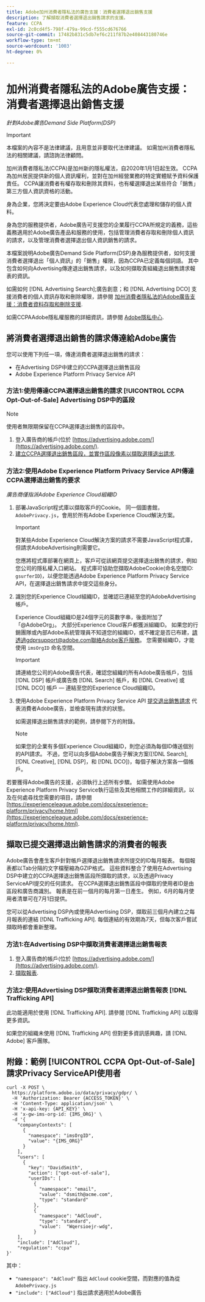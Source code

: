 ```yaml
---
title: Adobe加州消費者隱私法的廣告支援：消費者選擇退出銷售支援
description: 了解擷取消費者選擇退出銷售請求的支援。
feature: CCPA
exl-id: 2c0cd4f5-798f-479a-99cd-f555cd676766
source-git-commit: 17482b831c5db7ef6c211f87b2e408443180746e
workflow-type: tm+mt
source-wordcount: '1003'
ht-degree: 0%

---
```


# 加州消費者隱私法的Adobe廣告支援：消費者選擇退出銷售支援

*針對Adobe廣告Demand Side Platform(DSP)*

>[!IMPORTANT]
>
>本檔案的內容不是法律建議，且用意並非要取代法律建議。 如需加州消費者隱私法的相關建議，請諮詢法律顧問。

加州消費者隱私法(CCPA)是加州新的隱私權法，自2020年1月1日起生效。 CCPA為加州居民提供新的個人資訊權利，並對在加州經營業務的特定實體賦予資料保護責任。 CCPA讓消費者有權存取和刪除其資料，也有權選擇退出某些符合「銷售」第三方個人資訊資格的活動。

身為企業，您將決定要由Adobe Experience Cloud代表您處理和儲存的個人資料。

身為您的服務提供者，Adobe廣告可支援您的企業履行CCPA所規定的義務，這些義務適用於Adobe廣告產品和服務的使用，包括管理消費者存取和刪除個人資訊的請求，以及管理消費者選擇退出個人資訊銷售的請求。

本檔案說明Adobe廣告Demand Side Platform(DSP)身為服務提供者，如何支援消費者選擇退出「個人資訊」的「銷售」權限，因為CCPA已定義每個詞語。 其中包含如何向Advertising傳達退出銷售請求，以及如何擷取貴組織退出銷售請求報表的資訊。

如需如何 [!DNL Advertising Search];廣告創意；和 [!DNL Advertising DCO] 支援消費者的個人資訊存取和刪除權限，請參閱 [加州消費者隱私法的Adobe廣告支援：消費者資料存取和刪除支援](/help/privacy/ccpa-access-delete.md).

如需CCPAAdobe隱私權服務的詳細資訊，請參閱 [Adobe隱私中心](https://www.adobe.com/privacy/ccpa.html).

## 將消費者選擇退出銷售的請求傳達給Adobe廣告

您可以使用下列任一項，傳達消費者選擇退出銷售的請求：

* 在Advertising DSP中建立的CCPA選擇退出銷售區段
* Adobe Experience Platform Privacy Service API

### 方法1:使用傳達CCPA選擇退出銷售的請求 [!UICONTROL CCPA Opt-Out-of-Sale] Advertising DSP中的區段

>[!NOTE]
>
>使用者無限期保留在CCPA選擇退出銷售的區段中。

1. 登入廣告商的帳戶(位於 [https://advertising.adobe.com/](https://advertising.adobe.com/).
1. [建立CCPA選擇退出銷售區段，並實作區段像素以擷取選擇退出請求](/help/dsp/audiences/ccpa-opt-out-segment-create.md).

### 方法2:使用Adobe Experience Platform Privacy Service API傳達CCPA選擇退出銷售的要求

*廣告商僅指派Adobe Experience Cloud組織ID*

1. 部署JavaScript程式庫以擷取客戶的Cookie。 同一個圖書館， `AdobePrivacy.js`，會用於所有Adobe Experience Cloud解決方案。

   >[!IMPORTANT]
   >
   >對某些Adobe Experience Cloud解決方案的請求不需要JavaScript程式庫，但請求AdobeAdvertising則需要它。

   您應將程式庫部署在網頁上，客戶可從該網頁提交選擇退出銷售的請求，例如您公司的隱私權入口網站。 程式庫可協助您擷取AdobeCookie(命名空間ID: `gsurferID`)，以便您能透過Adobe Experience Platform Privacy Service API，在選擇退出銷售請求中提交這些身分。

1. 識別您的Experience Cloud組織ID，並確認已連結至您的AdobeAdvertising帳戶。

   Experience Cloud組織ID是24個字元的英數字串，後面附加了「@AdobeOrg」。 大部分Experience Cloud客戶都獲派組織ID。 如果您的行銷團隊或內部Adobe系統管理員不知道您的組織ID，或不確定是否已布建，請透過gdprsupport@adobe.com聯絡Adobe客戶服務。 您需要組織ID，才能使用 `imsOrgID` 命名空間。

   >[!IMPORTANT]
   >
   >請連絡您公司的Adobe廣告代表，確認您組織的所有Adobe廣告帳戶，包括 [!DNL DSP] 帳戶或廣告商 [!DNL Search] 帳戶，和 [!DNL Creative] 或 [!DNL DCO] 帳戶 — 連結至您的Experience Cloud組織ID。

1. 使用Adobe Experience Platform Privacy Service API [提交退出銷售請求](https://experienceleague.adobe.com/docs/experience-platform/privacy/api/consent.html) 代表消費者Adobe廣告，並檢查現有請求的狀態。

   如需選擇退出銷售請求的範例，請參閱下方的附錄。

   >[!NOTE]
   如果您的企業有多個Experience Cloud組織ID，則您必須為每個ID傳送個別的API請求。 不過，您可以向多個Adobe廣告子解決方案([!DNL Search], [!DNL Creative], [!DNL DSP]，和 [!DNL DCO])，每個子解決方案各一個帳戶。

若要獲得Adobe廣告的支援，必須執行上述所有步驟。 如需使用Adobe Experience Platform Privacy Service執行這些及其他相關工作的詳細資訊，以及在何處尋找您需要的項目，請參閱 [https://experienceleague.adobe.com/docs/experience-platform/privacy/home.html](https://experienceleague.adobe.com/docs/experience-platform/privacy/home.html).

## 擷取已提交選擇退出銷售請求的消費者的報表

Adobe廣告會產生客戶針對帳戶選擇退出銷售請求所提交的ID每月報表。 每個報表都以Tab分隔的文字檔壓縮為GZIP格式。 這些資料整合了使用在Advertising DSP中建立的CCPA選擇退出銷售區段所擷取的請求，以及透過Privacy ServiceAPI提交的任何請求。 在CCPA選擇退出銷售區段中擷取的使用者ID是由區段和廣告商識別。 報表是在前一個月的每月第一日產生。 例如，6月的每月使用者清單可在7月1日提供。

您可以從Advertising DSP內或使用Advertising DSP，擷取前三個月內建立之每月報表的連結 [!DNL Trafficking API]. 每個連結的有效期為7天，但每次客戶嘗試擷取時都會重新整理。

### 方法1:在Advertising DSP中擷取消費者選擇退出銷售報表

1. 登入廣告商的帳戶(位於 [https://advertising.adobe.com/](https://advertising.adobe.com/).
1. [擷取報表](/help/dsp/audiences/ccpa-opt-out-segment-report-retrieve.md).

### 方法2:使用Advertising DSP擷取消費者選擇退出銷售報表 [!DNL Trafficking API]

此功能適用於使用 [!DNL Trafficking API]. 請參閱 [!DNL Trafficking API] 以取得更多資訊。

如果您的組織未使用 [!DNL Trafficking API] 但對更多資訊感興趣，請 [!DNL Adobe] 客戶團隊。

## 附錄：範例 [!UICONTROL CCPA Opt-Out-of-Sale] 請求Privacy ServiceAPI使用者

```
curl -X POST \
  https://platform.adobe.io/data/privacy/gdpr/ \
  -H 'Authorization: Bearer {ACCESS_TOKEN}' \
  -H 'Content-Type: application/json' \
  -H 'x-api-key: {API_KEY}' \
  -H 'x-gw-ims-org-id: {IMS_ORG}' \
  -d '{
    "companyContexts": [
      {
        "namespace": "imsOrgID",
        "value": "{IMS_ORG}"
      }
    ],
    "users": [
      {
        "key": "DavidSmith",
        "action": ["opt-out-of-sale"],
        "userIDs": [
          {
            "namespace": "email",
            "value": "dsmith@acme.com",
            "type": "standard"
          },
          {
            "namespace": "AdCloud",
            "type": "standard",
            "value":  "Wqersioejr-wdg",
          }
    ],
    "include": ["AdCloud"],
    "regulation": "ccpa"
}'
```

其中：

* `"namespace": "AdCloud"` 指出 `AdCloud` cookie空間，而對應的值為從 `AdobePrivacy.js`
* `"include": ["AdCloud"]` 指出請求適用於Adobe廣告
